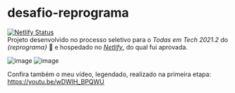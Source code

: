 # desafio-reprograma
[![Netlify Status](https://api.netlify.com/api/v1/badges/b1d67b8b-ee2f-49f9-939f-f916ac53fd77/deploy-status)](https://app.netlify.com/sites/calculadorareprograma-analia/deploys)  
Projeto desenvolvido no processo seletivo para o _Todas em Tech 2021.2_ do _{reprograma}_ 💜 e hospedado no [_Netlify_](https://calculadorareprograma-analia.netlify.app), do qual fui aprovada.

![image](https://github.com/analiavictoria/desafio-reprograma/assets/58526878/231bbae5-23f7-4530-a2c5-c01c673f1c92)
![image](https://github.com/analiavictoria/desafio-reprograma/assets/58526878/7a2129e9-e0c2-4ca5-a82d-282bad21ab28)


Confira também o meu vídeo, legendado, realizado na primeira etapa: https://youtu.be/wDWlH_BPQWU

